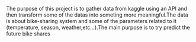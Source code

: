 The purpose of this project is to gather data from kaggle using an API and then transform some of the datas into someting more meaningful.The data is about bike-sharing system and some of the parameters related to it (temperature, season, weather,etc...).The main purpose is to try predict the future bike shares
